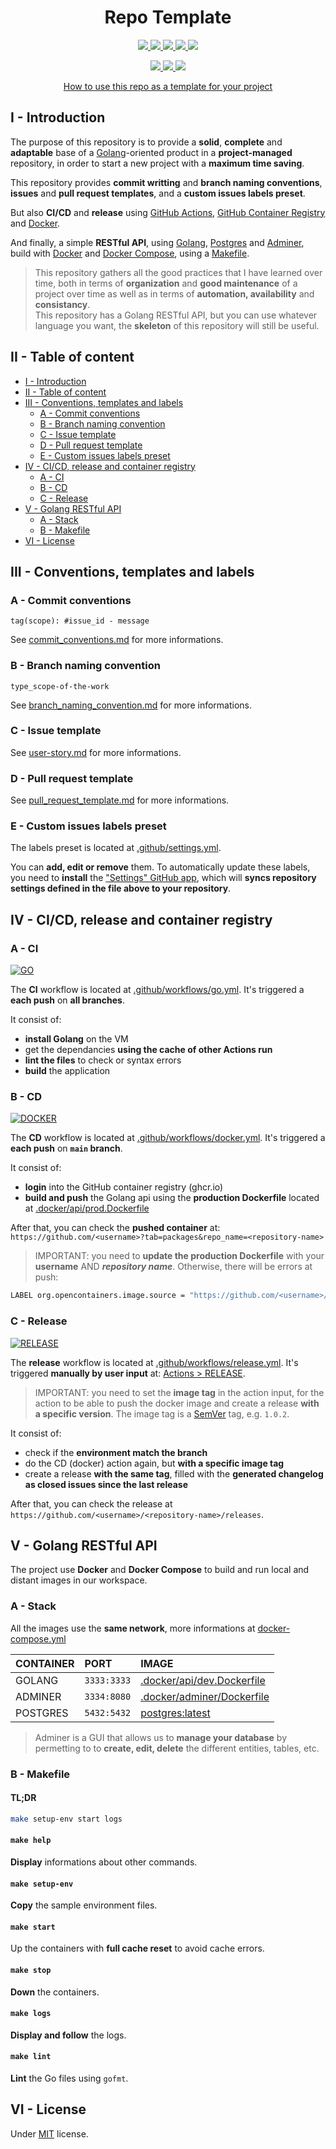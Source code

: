 <h1 align="center">Repo Template</h1>
<p align="center">
    <a href="https://github.com/blyndusk/repo-template/releases">
      <img src="https://img.shields.io/github/v/release/blyndusk/repo-template"/>
    </a>
    <a href="https://github.com/blyndusk/repo-template/commits/main">
      <img src="https://img.shields.io/github/release-date/blyndusk/repo-template"/>
    </a>
    <a href="https://github.com/blyndusk/repo-template/issues">
      <img src="https://img.shields.io/github/issues/blyndusk/repo-template"/>
    </a>
    <a href="https://github.com/blyndusk/repo-template/pulls">
      <img src="https://img.shields.io/github/issues-pr/blyndusk/repo-template"/>
    </a>
    <a href="https://github.com/blyndusk/repo-template/blob/main/LICENSE">
      <img src="https://img.shields.io/github/license/blyndusk/repo-template"/>
    </a>
</p>

<p align="center">
  <a href="https://github.com/blyndusk/repo-template/actions/workflows/go.yml">
      <img src="https://github.com/blyndusk/repo-template/actions/workflows/go.yml/badge.svg"/>
    </a>
     <a href="https://github.com/blyndusk/repo-template/actions/workflows/docker.yml">
      <img src="https://github.com/blyndusk/repo-template/actions/workflows/docker.yml/badge.svg"/>
    </a>
     <a href="https://github.com/blyndusk/repo-template/actions/workflows/release.yml">
      <img src="https://github.com/blyndusk/repo-template/actions/workflows/release.yml/badge.svg"/>
    </a>
</p>

<p align="center">
  <a href="https://docs.github.com/en/github/creating-cloning-and-archiving-repositories/creating-a-repository-on-github/creating-a-repository-from-a-template">How to use this repo as a template for your project</a>
</p>

## I - Introduction

The purpose of this repository is to provide a **solid**, **complete** and **adaptable** base of a [Golang](https://golang.org/)-oriented product in a **project-managed** repository, in order to start a new project with a **maximum time saving**.

This repository provides **commit writting** and **branch naming conventions**, **issues** and **pull request templates**, and a **custom issues labels preset**.

But also **CI/CD** and **release** using [GitHub Actions](https://github.com/features/actions), [GitHub Container Registry](https://github.com/features/packages) and [Docker](https://www.docker.com/).

And finally, a simple **RESTful API**, using [Golang](https://golang.org/), [Postgres](https://www.postgresql.org/) and [Adminer](https://www.adminer.org/), build with [Docker](https://www.docker.com/) and [Docker Compose](https://docs.docker.com/compose/), using a [Makefile](<https://en.wikipedia.org/wiki/Make_(software)>).

> This repository gathers all the good practices that I have learned over time, both in terms of **organization** and **good maintenance** of a project over time as well as in terms of **automation, availability** and **consistancy**.<br/>This repository has a Golang RESTful API, but you can use whatever language you want, the **skeleton** of this repository will still be useful.

## II - Table of content

- [I - Introduction](#i---introduction)
- [II - Table of content](#ii---table-of-content)
- [III - Conventions, templates and labels](#iii---conventions-templates-and-labels)
  - [A - Commit conventions](#a---commit-conventions)
  - [B - Branch naming convention](#b---branch-naming-convention)
  - [C - Issue template](#c---issue-template)
  - [D - Pull request template](#d---pull-request-template)
  - [E - Custom issues labels preset](#e---custom-issues-labels-preset)
- [IV - CI/CD, release and container registry](#iv---cicd-release-and-container-registry)
  - [A - CI](#a---ci)
  - [B - CD](#b---cd)
  - [C - Release](#c---release)
- [V - Golang RESTful API](#v---golang-restful-api)
  - [A - Stack](#a---stack)
  - [B - Makefile](#b---makefile)
- [VI - License](#vi---license)

## III - Conventions, templates and labels

### A - Commit conventions

```
tag(scope): #issue_id - message
```

See [commit_conventions.md](.github/commit_conventions.md) for more informations.

### B - Branch naming convention

```
type_scope-of-the-work
```

See [branch_naming_convention.md](.github/branch_naming_convention.md) for more informations.

### C - Issue template

See [user-story.md](.github/ISSUE_TEMPLATE/user-story.md) for more informations.

### D - Pull request template

See [pull_request_template.md](.github/pull_request_template.md) for more informations.

### E - Custom issues labels preset

The labels preset is located at [.github/settings.yml](.github/settings.yml).

You can **add, edit or remove** them. To automatically update these labels, you need to **install** the ["Settings" GitHub app](https://github.com/apps/settings), which will **syncs repository settings defined in the file above to your repository**.

## IV - CI/CD, release and container registry

### A - CI

[![GO](https://github.com/blyndusk/repo-template/actions/workflows/go.yml/badge.svg)](https://github.com/blyndusk/repo-template/actions/workflows/go.yml)

The **CI** workflow is located at [.github/workflows/go.yml](.github/workflows/go.yml). It's triggered a **each push** on **all branches**.

It consist of:

- **install Golang** on the VM
- get the dependancies **using the cache of other Actions run**
- **lint the files** to check or syntax errors
- **build** the application

### B - CD

[![DOCKER](https://github.com/blyndusk/repo-template/actions/workflows/docker.yml/badge.svg)](https://github.com/blyndusk/repo-template/actions/workflows/docker.yml)

The **CD** workflow is located at [.github/workflows/docker.yml](.github/workflows/docker.yml). It's triggered a **each push** on **`main` branch**.

It consist of:

- **login** into the GitHub container registry (ghcr.io)
- **build and push** the Golang api using the **production Dockerfile** located at [.docker/api/prod.Dockerfile](.docker/api/prod.Dockerfile)

After that, you can check the **pushed container** at: `https://github.com/<username>?tab=packages&repo_name=<repository-name>`

> IMPORTANT: you need to **update the production Dockerfile** with your **username** AND **_repository name_**. Otherwise, there will be errors at push:

```bash
LABEL org.opencontainers.image.source = "https://github.com/<username>/<repository-name>"
```

### C - Release

[![RELEASE](https://github.com/blyndusk/repo-template/actions/workflows/release.yml/badge.svg)](https://github.com/blyndusk/repo-template/actions/workflows/release.yml)

The **release** workflow is located at [.github/workflows/release.yml](.github/workflows/release.yml). It's triggered **manually by user input** at: [Actions > RELEASE](https://github.com/blyndusk/repo-template/actions/workflows/release.yml).

> IMPORTANT: you need to set the **image tag** in the action input, for the action to be able to push the docker image and create a release **with a specific version**. The image tag is a [SemVer](https://en.wikipedia.org/wiki/Software_versioning) tag, e.g. `1.0.2`.

It consist of:

- check if the **environment match the branch**
- do the CD (docker) action again, but **with a specific image tag**
- create a release **with the same tag**, filled with the **generated changelog as closed issues since the last release**

After that, you can check the release at `https://github.com/<username>/<repository-name>/releases`.

## V - Golang RESTful API

The project use **Docker** and **Docker Compose** to build and run local and distant images in our workspace.

### A - Stack

All the images use the **same network**, more informations at [docker-compose.yml](docker-compose.yml)

| CONTAINER | PORT        | IMAGE                                                    |
| :-------- | :---------- | :------------------------------------------------------- |
| GOLANG    | `3333:3333` | [.docker/api/dev.Dockerfile](.docker/api/dev.Dockerfile) |
| ADMINER   | `3334:8080` | [.docker/adminer/Dockerfile](.docker/adminer/Dockerfile) |
| POSTGRES  | `5432:5432` | [postgres:latest](https://hub.docker.com/_/postgres)     |

> Adminer is a GUI that allows us to **manage your database** by permetting to to **create, edit, delete** the different entities, tables, etc.

### B - Makefile

#### TL;DR <!-- omit in toc -->

```bash
make setup-env start logs
```

#### `make help` <!-- omit in toc -->

**Display** informations about other commands.

#### `make setup-env` <!-- omit in toc -->

**Copy** the sample environment files.

#### `make start` <!-- omit in toc -->

Up the containers with **full cache reset** to avoid cache errors.

#### `make stop` <!-- omit in toc -->

**Down** the containers.

#### `make logs` <!-- omit in toc -->

**Display and follow** the logs.

#### `make lint` <!-- omit in toc -->

**Lint** the Go files using `gofmt`.

## VI - License

Under [MIT](./LICENSE) license.
